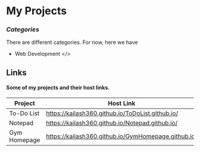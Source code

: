 # My Projects
### _Categories_

There are different categories. For now, here we have

- Web Development </>
## Links

#### Some of my projects and their host links.

| Project | Host Link |
| ------ | ------ |
|To-Do List    | https://kailash360.github.io/ToDoList.github.io/    |
| Notepad      | https://kailash360.github.io/Notepad.github.io/     |
| Gym Homepage | https://kailash360.github.io/GymHomepage.github.io/ |
